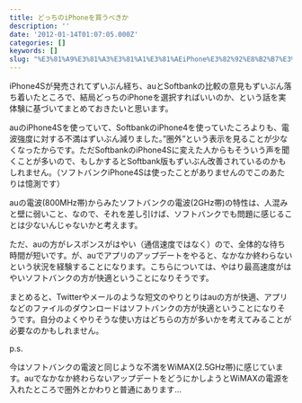 ```yaml
---
title: どっちのiPhoneを買うべきか
description: ''
date: '2012-01-14T01:07:05.000Z'
categories: []
keywords: []
slug: "%E3%81%A9%E3%81%A3%E3%81%A1%E3%81%AEiPhone%E3%82%92%E8%B2%B7%E3%81%86%E3%81%B9%E3%81%8D%E3%81%8B"
---
```

iPhone4Sが発売されてずいぶん経ち、auとSoftbankの比較の意見もずいぶん落ち着いたところで、結局どっちのiPhoneを選択すればいいのか、という話を実体験に基づいてまとめておきたいと思います。

auのiPhone4Sを使っていて、SoftbankのiPhone4を使っていたころよりも、電波強度に対する不満はずいぶん減りました。”圏外”という表示を見ることが少なくなったからです。ただSoftbankのiPhone4Sに変えた人からもそういう声を聞くことが多いので、もしかするとSoftbank版もずいぶん改善されているのかもしれません。（ソフトバンクiPhone4Sは使ったことがありませんのでこのあたりは憶測です）

auの電波(800MHz帯)からみたソフトバンクの電波(2GHz帯)の特性は、人混みと壁に弱いこと、なので、それを差し引けば、ソフトバンクでも問題に感じることは少ないんじゃないかと考えます。

ただ、auの方がレスポンスがはやい（通信速度ではなく）ので、全体的な待ち時間が短いです。が、auでアプリのアップデートをやると、なかなか終わらないという状況を経験することになります。こちらについては、やはり最高速度がはやいソフトバンクの方が快適ということになりそうです。

まとめると、Twitterやメールのような短文のやりとりはauの方が快適、アプリなどのファイルのダウンロードはソフトバンクの方が快適ということになりそうです。自分のよくやりそうな使い方はどちらの方が多いかを考えてみることが必要なのかもしれません。

p.s.

今はソフトバンクの電波と同じような不満をWiMAX(2.5GHz帯)に感じています。auでなかなか終わらないアップデートをどうにかしようとWiMAXの電源を入れたところで圏外とかわりと普通にあります…